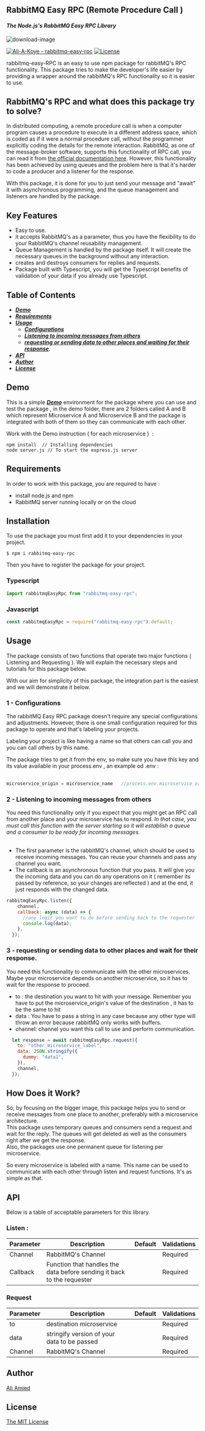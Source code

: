 ## RabbitMQ Easy RPC (Remote Procedure Call )

#### _The Node.js's RabbitMQ Easy RPC Library_

![download-image](https://www.nastel.com/wp-content/uploads/2022/05/rabbitmq.png)

[![Ali-A-Koye - rabbitmq-easy-rpc ](https://img.shields.io/static/v1?label=Ali-A-Koye&message=rabbitmq-easy-rpc&color=yellow&logo=github)](https://github.com/Ali-A-Koye/rabbitmq-easy-rpc) [![License](https://img.shields.io/badge/License-MIT-blue)](https://github.com/Ali-A-Koye/rabbitmq-easy-rpc/blob/master/LICENSE)

rabbitmq-easy-RPC is an easy to use npm package for rabbitMQ's RPC functionality. This package tries to make the developer's life easier by providing a wrapper around the rabbitMQ's RPC functionality so it is easier to use.

## RabbitMQ's RPC and what does this package try to solve?

In distributed computing, a remote procedure call is when a computer program causes a procedure to execute in a different address space, which is coded as if it were a normal procedure call, without the programmer explicitly coding the details for the remote interaction. RabbitMQ, as one of the message-broker software, supports this functionality of RPC call, you can read it from [the official documentation here](https://www.rabbitmq.com/tutorials/tutorial-six-javascript.html). However, this functionality has been achieved by using queues and the problem here is that it's harder to code a producer and a listener for the response.

With this package, it is done for you to just send your message and "await" it with asynchronous programming, and the queue management and listeners are handled by the package.

## Key Features

*   Easy to use.
*   it accepts RabbitMQ's as a parameter, thus you have the flexibility to do your RabbitMQ's channel reusability management.
*   Queue Management is handled by the package itself. It will create the necessary queues in the background without any interaction.
*   creates and destroys consumers for replies and requests.
*   Package built with Typescript, you will get the Typescript benefits of validation of your data if you already use Typescript.

## Table of Contents

*   [_**Demo**_](#demo)
*   [_**Requirements**_](#requirements)
*   [_**Usage**_](#usage)
    *   [_**Configurations**_](#1---configurations)
    *   [_**Listening to incoming messages from others**_](#2---listening-to-incoming-messages-from-others)
    *   [_**requesting or sending data to other places and waiting for their response**_](#3---requesting-or-sending-data-to-other-places-and-wait-for-their-response)_**.**_
*   [_**API**_](#api)
*   [_**Author**_](#authors-&&-Contributors)
*   [_**License**_](#license)

## Demo

This is a simple [_**Demo**_](https://github.com/Ali-A-Koye/rabbitmq-easy-rpc/tree/master/demo) environment for the package where you can use and test the package , in the demo folder, there are 2 folders called A and B which represent Microservice A and Microservice B and the package is integrated with both of them so they can communicate with each other.

Work with the Demo instruction ( for each microservice )  :

```plaintext
npm install  // Installing dependencies
node server.js // To start the express.js server
```

## Requirements

In order to work with this package, you are required to have :

*   install node.js and npm
*   RabbitMQ server running locally or on the cloud

## Installation

To use the package you must first add it to your dependencies in your project.

```plaintext
$ npm i rabbitmq-easy-rpc
```

Then you have to register the package for your project.

### Typescript

```javascript
import rabbitmqEasyRpc from "rabbitmq-easy-rpc";
```

### Javascript

```javascript
const rabbitmqEasyRpc = require("rabbitmq-easy-rpc").default;
```

## Usage

The package consists of two functions that operate two major functions ( Listening and Requesting ). We will explain the necessary steps and tutorials for this package below.

With our aim for simplicity of this package, the integration part is the easiest and we will demonstrate it below.  

### 1 - Configurations

The rabbitMQ Easy RPC package doesn't require any special configurations and adjustments. However, there is one small configuration required for this package to operate and that's labeling your projects.

Labeling your project is like having a name so that others can call you and you can call others by this name.

The package tries to get it from the env, so make sure you have this key and its value available in your process.env , an example od .env :   
 

```javascript
microservice_origin = microservice_name   //process.env.microservice_origin
```

### 2 - Listening to incoming messages from others

You need this functionality only if you expect that you might get an RPC call from another place and your microservice has to respond. _In that case, you must call this function with the server starting so it will establish a queue and a consumer to be ready for incoming messages._  
 

*   The first parameter is the rabbitMQ's channel, which should be used to receive incoming messages. You can reuse your channels and pass any channel you want.
*   The callback is an asynchronous function that you pass. It will give you the incoming data and you can do any operations on it ( remember its passed by reference, so your changes are reflected ) and at the end, it just responds with the changed data.

```javascript
rabbitmqEasyRpc.listen({
    channel,
    callback: async (data) => {
      //any logic you want to do before sending back to the requester
      console.log(data);
    },
  });
```

### 3 - requesting or sending data to other places and wait for their response.

You need this functionality to communicate with the other microservices. Maybe your microservice depends on another microservice, so it has to wait for the response to proceed.

*   to : the destination you want to hit with your message. Remember you have to put the microservice\_origin's value of the destination , it has to be the same to hit
*   data : You have to pass a string in any case because any other type will throw an error because rabbitMQ only works with buffers.
*   channel: channel you want this call to use and perform communication.

```javascript
  let response = await rabbitmqEasyRpc.request({
    to: "other_microservice_label",
    data: JSON.stringify({  
      dummy: "data1",
    }),
    channel,
  });
```

## How Does it Work?

So, by focusing on the bigger image, this package helps you to send or receive messages from one place to another, preferably with a microservice architecture.   
This package uses temporary queues and consumers send a request and wait for the reply. The queues will get deleted as well as the consumers right after we get the response.  
Also, the packages use one permanent queue for listening per microservice.

So every microservice is labeled with a name. This name can be used to communicate with each other through listen and request functions. It's as simple as that.

## API

Below is a table of acceptable parameters for this library.

### Listen : 

| Parameter | Description | Default | Validations |
| --- | --- | --- | --- |
| Channel | RabbitMQ's Channel |   | Required |
| Callback | Function that handles the data before sending it back to the requester |   | Required |

### Request

| Parameter | Description | Default | Validations |
| --- | --- | --- | --- |
| to | destination microservice |   | Required |
| data  | stringify version of your data to be passed  |   | Required |
| Channel | RabbitMQ's Channel |   | Required |

## Author

[Ali Amjed](https://github.com/Ali-A-Koye)

## License

[The MIT License](http://opensource.org/licenses/MIT)